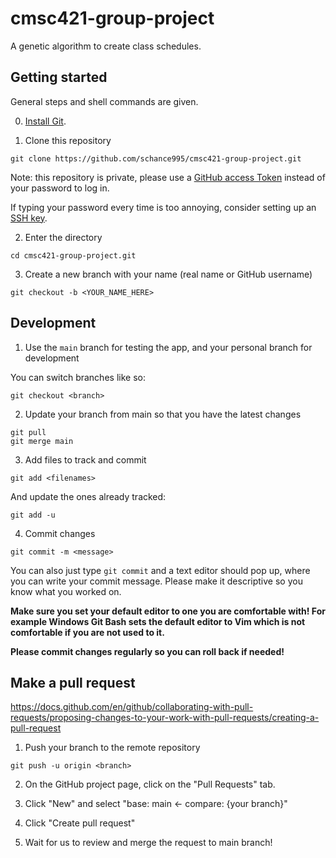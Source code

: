 # cmsc421-group-project

A genetic algorithm to create class schedules.

## Getting started

General steps and shell commands are given.

0. [Install Git](https://git-scm.com/).

1. Clone this repository

`git clone https://github.com/schance995/cmsc421-group-project.git`

Note: this repository is private, please use a [GitHub access Token](https://docs.github.com/en/authentication/keeping-your-account-and-data-secure/creating-a-personal-access-token) instead of your password to log in.

If typing your password every time is too annoying, consider setting up an [SSH key](https://docs.github.com/en/authentication/connecting-to-github-with-ssh).

2. Enter the directory

`cd cmsc421-group-project.git`

3. Create a new branch with your name (real name or GitHub username)

`git checkout -b <YOUR_NAME_HERE>`

## Development

1. Use the `main` branch for testing the app, and your personal branch for development

You can switch branches like so:

`git checkout <branch>`

2. Update your branch from main so that you have the latest changes

```
git pull
git merge main
```

3. Add files to track and commit

`git add <filenames>`

And update the ones already tracked:

`git add -u`

4. Commit changes

`git commit -m <message>`

You can also just type `git commit` and a text editor should pop up, where you can write your commit message. Please make it descriptive so you know what you worked on.

**Make sure you set your default editor to one you are comfortable with! For example Windows Git Bash sets the default editor to Vim which is not comfortable if you are not used to it.**

**Please commit changes regularly so you can roll back if needed!**

## Make a pull request

<https://docs.github.com/en/github/collaborating-with-pull-requests/proposing-changes-to-your-work-with-pull-requests/creating-a-pull-request>

1. Push your branch to the remote repository

`git push -u origin <branch>`

2. On the GitHub project page, click on the "Pull Requests" tab.

3. Click "New" and select "base: main <- compare: {your branch}"

4. Click "Create pull request"

5. Wait for us to review and merge the request to main branch!
